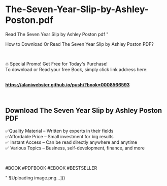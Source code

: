 # The-Seven-Year-Slip-by-Ashley-Poston.pdf
Read The Seven Year Slip by Ashley Poston pdf
"<p>How to Download Or Read The Seven Year Slip by Ashley Poston PDF?</p>
<p>&nbsp;</p>
<p>&#128293;  Special Promo! Get Free for Today's Purchase!<br />To download or Read your free Book, simply click link address here:&nbsp;<br />&nbsp;</p>
<p><a href=""https://alaniwebster.github.io/push/?book=0008566593""><strong>https://alaniwebster.github.io/push/?book=0008566593</strong></a></p>
<p>&nbsp;</p>
<h2>Download The Seven Year Slip by Ashley Poston PDF</h2>
<p>&#x2705;Quality Material &ndash; Written by experts in their fields<br />&#x2705;Affordable Price &ndash; Small investment for big results<br />&#x2705; Instant Access &ndash; Can be read directly anywhere and anytime<br />&#x2705; Various Topics &ndash; Business, self-development, finance, and more</p>
<p>&nbsp;</p>
<p>#BOOK #PDFBOOK #EBOOK #BESTSELLER</p>
"
![Uploading image.png…]()
